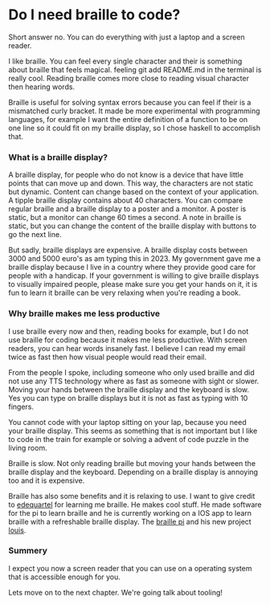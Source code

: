 # Do I need braille to code?

Short answer no. You can do everything with just a laptop and a screen reader.

I like braille. You can feel every single character and their is something about braille that feels magical. 
feeling git add README.md in the terminal is really cool. Reading braille comes more close to reading visual character then hearing words.

Braille is useful for solving syntax errors because you can feel if their is a mismatched curly bracket.
It made be more experimental with programming languages, for example I want the entire definition of a function to be on one line so it could fit on my braille display, so I chose haskell to accomplish that.

### What is a braille display?

A braille display, for people who do not know is a device that have little points that can move up and down. This way, the characters are not static but dynamic. Content can change based on the context of your application.
A tipple braille display contains about 40 characters. You can compare regular braille and a braille display to a poster and a monitor. 
A poster is static, but a monitor can change 60 times a second. A note in braille is static, but you can change the content of the braille display with buttons to go the next line.

But sadly, braille displays are expensive. A braille display costs between 3000 and 5000 euro's as am typing this in 2023.
My government gave me a braille display because I live in a country where they provide good care for people with a handicap. If your government is willing to give braille displays to visually impaired people, please make sure you get your hands on it, it is fun to learn it braille can be very relaxing when you're reading a book.

### Why braille makes me less productive

I use braille every now and then, reading books for example, but I do not use braille for coding because it makes me less productive.
With screen readers, you can hear words insanely fast. I believe I can read my email twice as fast then how visual people would read their email.

From the people I spoke, including someone who only used braille and did not use any TTS technology where as fast as someone with sight or slower.
Moving your hands between the braille display and the keyboard is slow. Yes you can type on braille displays but it is not as fast as typing with 10 fingers.

You cannot code with your laptop sitting on your lap, because you need your braille display. 
This seems as something that is not important but I like to code in the  train for example or solving a advent of code puzzle in the living room.

Braille is slow. Not only reading braille but moving your hands between the braille display and the keyboard. Depending on a braille display is annoying too and it is expensive.

Braille has also some benefits and it is relaxing to use. I want to give credit to [edequartel](https://github.com/edequartel) for learning me braille. 
He makes cool stuff. He made software for the pi to learn braille and he is currently working on a IOS app to learn braille with a refreshable braille display. 
The [braille pi](https://github.com/edequartel/BraillePiServer) and his new project [louis](https://github.com/edequartel/Louis).

### Summery

I expect you now a screen reader that you can use on a operating system that is accessible enough for you.

Lets move on to the next chapter. We're going talk about tooling!






